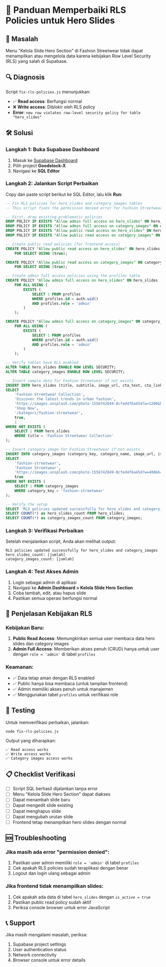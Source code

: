 # 🔧 Panduan Memperbaiki RLS Policies untuk Hero Slides

## 🚨 Masalah
Menu "Kelola Slide Hero Section" di Fashion Streetwear tidak dapat menampilkan atau mengelola data karena kebijakan Row Level Security (RLS) yang salah di Supabase.

## 🔍 Diagnosis
Script `fix-rls-policies.js` menunjukkan:
- ✅ **Read access**: Berfungsi normal
- ❌ **Write access**: Diblokir oleh RLS policy
- **Error**: `new row violates row-level security policy for table "hero_slides"`

## 🛠️ Solusi

### Langkah 1: Buka Supabase Dashboard
1. Masuk ke [Supabase Dashboard](https://supabase.com/dashboard)
2. Pilih project **Goodstock-X**
3. Navigasi ke **SQL Editor**

### Langkah 2: Jalankan Script Perbaikan
Copy dan paste script berikut ke SQL Editor, lalu klik **Run**:

```sql
-- Fix RLS policies for hero_slides and category_images tables
-- This script fixes the permission denied error for Fashion Streetwear admin access

-- First, drop existing problematic policies
DROP POLICY IF EXISTS "Allow admin full access on hero_slides" ON hero_slides;
DROP POLICY IF EXISTS "Allow admin full access on category_images" ON category_images;
DROP POLICY IF EXISTS "Allow public read access on hero_slides" ON hero_slides;
DROP POLICY IF EXISTS "Allow public read access on category_images" ON category_images;

-- Create public read policies (for frontend access)
CREATE POLICY "Allow public read access on hero_slides" ON hero_slides
    FOR SELECT USING (true);

CREATE POLICY "Allow public read access on category_images" ON category_images
    FOR SELECT USING (true);

-- Create admin full access policies using the profiles table
CREATE POLICY "Allow admin full access on hero_slides" ON hero_slides
    FOR ALL USING (
        EXISTS (
            SELECT 1 FROM profiles 
            WHERE profiles.id = auth.uid() 
            AND profiles.role = 'admin'
        )
    );

CREATE POLICY "Allow admin full access on category_images" ON category_images
    FOR ALL USING (
        EXISTS (
            SELECT 1 FROM profiles 
            WHERE profiles.id = auth.uid() 
            AND profiles.role = 'admin'
        )
    );

-- Verify tables have RLS enabled
ALTER TABLE hero_slides ENABLE ROW LEVEL SECURITY;
ALTER TABLE category_images ENABLE ROW LEVEL SECURITY;

-- Insert sample data for Fashion Streetwear if not exists
INSERT INTO hero_slides (title, subtitle, image_url, cta_text, cta_link, is_active, order_index)
SELECT 
    'Fashion Streetwear Collection',
    'Discover the latest trends in urban fashion',
    'https://images.unsplash.com/photo-1556742049-0cfed4f6a45d?w=1200&h=600&fit=crop',
    'Shop Now',
    '/kategori/fashion-streetwear',
    true,
    1
WHERE NOT EXISTS (
    SELECT 1 FROM hero_slides 
    WHERE title = 'Fashion Streetwear Collection'
);

-- Insert category image for Fashion Streetwear if not exists
INSERT INTO category_images (category_key, category_name, image_url, is_active)
SELECT 
    'fashion-streetwear',
    'Fashion Streetwear',
    'https://images.unsplash.com/photo-1556742049-0cfed4f6a45d?w=400&h=300&fit=crop',
    true
WHERE NOT EXISTS (
    SELECT 1 FROM category_images 
    WHERE category_key = 'fashion-streetwear'
);

-- Verify the setup
SELECT 'RLS policies updated successfully for hero_slides and category_images' as status;
SELECT COUNT(*) as hero_slides_count FROM hero_slides;
SELECT COUNT(*) as category_images_count FROM category_images;
```

### Langkah 3: Verifikasi Perbaikan
Setelah menjalankan script, Anda akan melihat output:
```
RLS policies updated successfully for hero_slides and category_images
hero_slides_count: [jumlah]
category_images_count: [jumlah]
```

### Langkah 4: Test Akses Admin
1. Login sebagai admin di aplikasi
2. Navigasi ke **Admin Dashboard > Kelola Slide Hero Section**
3. Coba tambah, edit, atau hapus slide
4. Pastikan semua operasi berfungsi normal

## 🔐 Penjelasan Kebijakan RLS

### Kebijakan Baru:
1. **Public Read Access**: Memungkinkan semua user membaca data hero slides dan category images
2. **Admin Full Access**: Memberikan akses penuh (CRUD) hanya untuk user dengan `role = 'admin'` di tabel `profiles`

### Keamanan:
- ✅ Data tetap aman dengan RLS enabled
- ✅ Public hanya bisa membaca (untuk tampilan frontend)
- ✅ Admin memiliki akses penuh untuk manajemen
- ✅ Menggunakan tabel `profiles` untuk verifikasi role

## 🧪 Testing
Untuk memverifikasi perbaikan, jalankan:
```bash
node fix-rls-policies.js
```

Output yang diharapkan:
```
✅ Read access works
✅ Write access works
✅ Category images access works
```

## 📋 Checklist Verifikasi
- [ ] Script SQL berhasil dijalankan tanpa error
- [ ] Menu "Kelola Slide Hero Section" dapat diakses
- [ ] Dapat menambah slide baru
- [ ] Dapat mengedit slide existing
- [ ] Dapat menghapus slide
- [ ] Dapat mengubah urutan slide
- [ ] Frontend tetap menampilkan hero slides dengan normal

## 🆘 Troubleshooting

### Jika masih ada error "permission denied":
1. Pastikan user admin memiliki `role = 'admin'` di tabel `profiles`
2. Cek apakah RLS policies sudah teraplikasi dengan benar
3. Logout dan login ulang sebagai admin

### Jika frontend tidak menampilkan slides:
1. Cek apakah ada data di tabel `hero_slides` dengan `is_active = true`
2. Pastikan public read policy sudah aktif
3. Periksa console browser untuk error JavaScript

## 📞 Support
Jika masih mengalami masalah, periksa:
1. Supabase project settings
2. User authentication status
3. Network connectivity
4. Browser console untuk error details